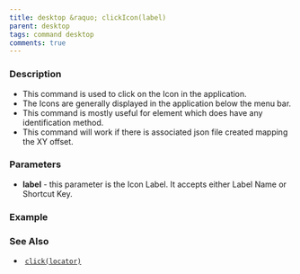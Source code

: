 ```yaml
---
title: desktop &raquo; clickIcon(label)
parent: desktop
tags: command desktop
comments: true
---
```


### Description

- This command is used to click on the Icon in the application.
- The Icons are generally displayed in the application below the menu bar.
- This command is mostly useful for element which does have any identification method.
- This command will work if there is associated json file created mapping the XY offset.

### Parameters

- **label** - this parameter is the Icon Label. It accepts either Label Name or Shortcut Key.

### Example


### See Also

-  [`click(locator)`](click(locator))